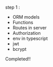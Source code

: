 step 1 :
- ORM models
- Functions
- Routes in server
- Authorization
- env in typescript
- jwt
- bcrypt

Completed!!